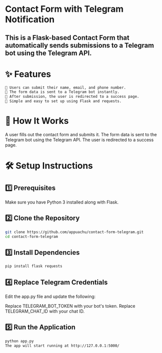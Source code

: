 # Contact Form with Telegram Notification
## This is a Flask-based Contact Form that automatically sends submissions to a Telegram bot using the Telegram API.

# ✨ Features</n>
```bash
📩 Users can submit their name, email, and phone number.
🚀 The form data is sent to a Telegram bot instantly.
🔄 After submission, the user is redirected to a success page.
🔧 Simple and easy to set up using Flask and requests.
```
# 📌 How It Works
A user fills out the contact form and submits it.
The form data is sent to the Telegram bot using the Telegram API.
The user is redirected to a success page.

# 🛠 Setup Instructions

## 1️⃣ Prerequisites
Make sure you have Python 3 installed along with Flask.

## 2️⃣ Clone the Repository
```bash
git clone https://github.com/appuachu/contact-form-telegram.git  
cd contact-form-telegram  
```
## 3️⃣ Install Dependencies
```bash
pip install flask requests  
```
## 4️⃣ Replace Telegram Credentials
Edit the app.py file and update the following:

Replace TELEGRAM_BOT_TOKEN with your bot's token.
Replace TELEGRAM_CHAT_ID with your chat ID.

## 5️⃣ Run the Application
```bash
python app.py  
The app will start running at http://127.0.0.1:5000/
```
